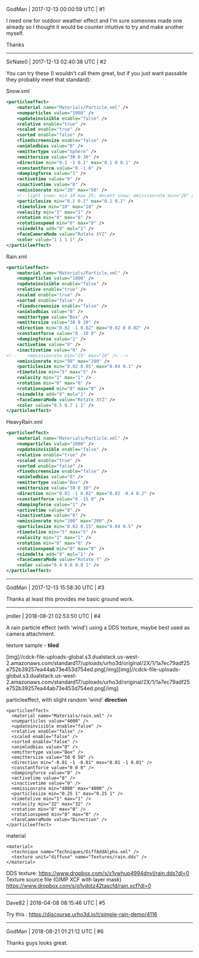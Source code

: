 GodMan | 2017-12-13 00:00:59 UTC | #1

I need one for outdoor weather effect and I'm sure someones made one already so I thought it would be counter intuitive to try and make another myself.


Thanks

-------------------------

SirNate0 | 2017-12-13 02:40:38 UTC | #2

You can try these (I wouldn't call them great, but if you just want passable they probably meet that standard):

Snow.xml
```xml
<particleeffect>
	<material name="Materials/Particle.xml" />
	<numparticles value="1000" />
	<updateinvisible enable="false" />
	<relative enable="true" />
	<scaled enable="true" />
	<sorted enable="false" />
	<fixedscreensize enable="false" />
	<animlodbias value="0" />
	<emittertype value="Sphere" />
	<emittersize value="30 0 30" />
	<direction min="0.1 -1 0.1" max="0.1 0 0.1" />
	<constantforce value="0 -1 0" />
	<dampingforce value="1" />
	<activetime value="0" />
	<inactivetime value="0" />
	<emissionrate min="20" max="50" />
	<!--light snow: min 10 max 25; decent snow: emissionrate min="20" max="35" /-->
	<particlesize min="0.1 0.1" max="0.1 0.1" />
	<timetolive min="10" max="10" />
	<velocity min="1" max="1" />
	<rotation min="0" max="0" />
	<rotationspeed min="0" max="0" />
	<sizedelta add="0" mul="1" />
	<faceCameraMode value="Rotate XYZ" />
	<color value="1 1 1 1" />
</particleeffect>
```
Rain.xml
```xml
<particleeffect>
	<material name="Materials/Particle.xml" />
	<numparticles value="1000" />
	<updateinvisible enable="false" />
	<relative enable="true" />
	<scaled enable="true" />
	<sorted enable="false" />
	<fixedscreensize enable="false" />
	<animlodbias value="0" />
	<emittertype value="Box" />
	<emittersize value="30 0 30" />
	<direction min="0.02 -1 0.02" max="0.02 0 0.02" />
	<constantforce value="0 -10 0" />
	<dampingforce value="1" />
	<activetime value="0" />
	<inactivetime value="0" />
<!--	<emissionrate min="25" max="10" /> -->
	<emissionrate min="50" max="200" />
	<particlesize min="0.02 0.05" max="0.04 0.1" />
	<timetolive min="5" max="5" />
	<velocity min="1" max="1" />
	<rotation min="0" max="0" />
	<rotationspeed min="0" max="0" />
	<sizedelta add="0" mul="1" />
	<faceCameraMode value="Rotate XYZ" />
	<color value="0.5 0.7 1 1" />
</particleeffect>
```
HeavyRain.xml
```xml
<particleeffect>
	<material name="Materials/Particle.xml" />
	<numparticles value="1000" />
	<updateinvisible enable="false" />
	<relative enable="true" />
	<scaled enable="true" />
	<sorted enable="false" />
	<fixedscreensize enable="false" />
	<animlodbias value="0" />
	<emittertype value="Box" />
	<emittersize value="30 0 30" />
	<direction min="0.02 -1 0.02" max="0.02 -0.4 0.2" />
	<constantforce value="0 -15 0" />
	<dampingforce value="1" />
	<activetime value="0" />
	<inactivetime value="0" />
	<emissionrate min="100" max="200" />
	<particlesize min="0.02 0.15" max="0.04 0.5" />
	<timetolive min="5" max="5" />
	<velocity min="1" max="1" />
	<rotation min="0" max="0" />
	<rotationspeed min="0" max="0" />
	<sizedelta add="0" mul="1" />
	<faceCameraMode value="Rotate Y" />
	<color value="0.4 0.6 0.8 1" />
</particleeffect>
```

-------------------------

GodMan | 2017-12-13 15:58:30 UTC | #3

Thanks at least this provides me basic ground work.

-------------------------

jmiller | 2018-08-21 02:53:50 UTC | #4

A rain particle effect (with 'wind') using a DDS texture, maybe best used as camera attachment.

texture sample - **tiled**

[img]//cdck-file-uploads-global.s3.dualstack.us-west-2.amazonaws.com/standard17/uploads/urho3d/original/2X/1/1a7ec79adf25e752b39257ea44ab73e453d754ed.png[/img][img]//cdck-file-uploads-global.s3.dualstack.us-west-2.amazonaws.com/standard17/uploads/urho3d/original/2X/1/1a7ec79adf25e752b39257ea44ab73e453d754ed.png[/img]

particleeffect, with slight random 'wind' **direction**
```
<particleeffect>
  <material name="Materials/rain.xml" />
  <numparticles value="4000" />
  <updateinvisible enable="false" />
  <relative enable="false" />
  <scaled enable="false" />
  <sorted enable="false" />
  <animlodbias value="0" />
  <emittertype value="Box" />
  <emittersize value="50 0 50" />
  <direction min="-0.01 -1 -0.01" max="0.01 -1 0.01" />
  <constantforce value="0 0 0" />
  <dampingforce value="0" />
  <activetime value="0" />
  <inactivetime value="0" />
  <emissionrate min="4000" max="4000" />
  <particlesize min="0.25 1" max="0.25 1" />
  <timetolive min="1" max="1" />
  <velocity min="32" max="32" />
  <rotation min="0" max="0" />
  <rotationspeed min="0" max="0" />
  <faceCameraMode value="Direction" />
</particleeffect>
```
material
```
<material>
  <technique name="Techniques/DiffAddAlpha.xml" />
  <texture unit="diffuse" name="Textures/rain.dds" />
</material>
```
DDS texture:
  https://www.dropbox.com/s/x1vwhup4994dnvl/rain.dds?dl=0
Texture source file (GIMP XCF with layer mask)
  https://www.dropbox.com/s/g1ydotz42tascfd/rain.xcf?dl=0

-------------------------

Dave82 | 2018-04-08 08:15:46 UTC | #5

Try this : 
https://discourse.urho3d.io/t/simple-rain-demo/4116

-------------------------

GodMan | 2018-08-21 01:21:12 UTC | #6

Thanks guys looks great.

-------------------------


